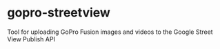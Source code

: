 # gopro-streetview
Tool for uploading GoPro Fusion images and videos to the Google Street View Publish API
